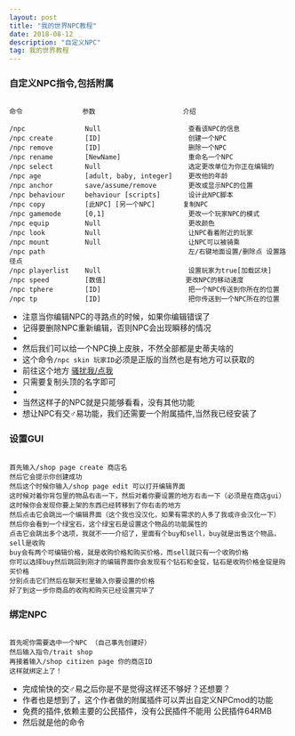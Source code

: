 ```yaml
---
layout: post
title: "我的世界NPC教程"
date: 2018-08-12
description: "自定义NPC"
tag: 我的世界教程
---
```


### 自定义NPC指令,包括附属

```

命令               参数                      介绍 
                                                 
/npc               Null                      查看该NPC的信息                  
/npc create        [ID]                      创建一个NPC                      
/npc remove        [ID]                      删除一个NPC                      
/npc rename        [NewName]                 重命名一个NPC                    
/npc select        Null                      选定更改单位为你正在编辑的       
/npc age           [adult, baby, integer]    更改他的年龄                     
/npc anchor        save/assume/remove        更改或显示NPC的位置              
/npc behaviour     behaviour [scripts]       设计此NPC脚本                    
/npc copy          [此NPC] [另一个NPC]       复制NPC                          
/npc gamemode      [0,1]                     更改一个玩家NPC的模式            
/npc equip         Null                      更改颜色                         
/npc look          Null                      让NPC看着附近的玩家              
/npc mount         Null                      让NPC可以被骑乘                  
/npc path                                    左/右键地面设置/删除点 设置路径点
/npc playerlist    Null                      设置玩家为true[加载区块]         
/npc speed         [数值]                    更改NPC的移动速度                
/npc tphere        [ID]                      把一个NPC传送到你所在的位置      
/npc tp            [ID]                      把你传送到一个NPC所在的位置      

```
* 注意当你编辑NPC的寻路点的时候，如果你编辑错误了
* 记得要删除NPC重新编辑，否则NPC会出现瞬移的情况
* 
* 然后我们可以给一个NPC换上皮肤，不然全部都是史蒂夫啥的
* 这个命令`/npc skin 玩家ID`必须是正版的当然也是有地方可以获取的
* 前往这个地方 [骚扰我/点我](https://namemc.com/minecraft-skins/trending)
* 只需要复制头顶的名字即可
* 
* 当然这样子的NPC就是只能够看看，没有其他功能
* 想让NPC有交♂易功能，我们还需要一个附属插件,当然我已经安装了


### 设置GUI
```

首先输入/shop page create 商店名
然后它会提示你创建成功
然后这个时候你输入/shop page edit 可以打开编辑界面
这时候对着你背包里的物品右击一下，然后对着你要设置的地方右击一下（必须是在商店gui）
这时候你会发现你要上架的东西已经转移到了你右击的地方
然后点击它会跳出一个编辑界面（这个我也没汉化，如果有需求的人多了我或许会汉化一下）
然后你会看到一个绿宝石，这个绿宝石是设置这个物品的功能属性的
点击它会跳出多个选项，我就不一一介绍了，里面有个buy和sell，buy就是出售这个物品，sell是收购
buy会有两个可编辑价格，就是收购价格和购买价格，而sell就只有一个收购价格
你可以选择buy然后跳回到刚才的编辑界面你会发现有个钻石和金锭，钻石是收购价格金锭是购买价格
分别点击它们然后在聊天栏里输入你要设置的价格
好了到这一步你商品的收购和购买已经设置完毕了

```
### 绑定NPC

```

首先呢你需要选中一个NPC （自己事先创建好）
然后输入指令/trait shop
再接着输入/shop citizen page 你的商店ID
这样就绑定上了！

```



* 完成愉快的交♂易之后你是不是觉得这样还不够好？还想要？
* 作者也是想到了，这个作者做的附属插件可以弄出自定义NPCmod的功能
* 免费的插件,依赖主要的公民插件，没有公民插件不能用 公民插件64RMB
* 然后就是他的命令

